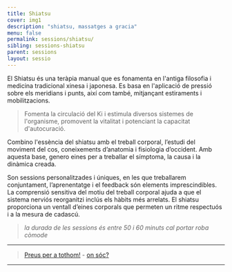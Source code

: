 ```yaml
---
title: Shiatsu
cover: img1
description: "shiatsu, massatges a gracia"
menu: false
permalink: sessions/shiatsu/
sibling: sessions-shiatsu
parent: sessions
layout: sessio
---
```


El Shiatsu és una teràpia manual que es fonamenta en l'antiga filosofia i medicina tradicional xinesa i japonesa. Es basa en l'aplicació de pressió sobre els meridians i punts, així com també, mitjançant estiraments i mobilitzacions.

> Fomenta la circulació del Ki i estimula diversos sistemes de l'organisme, promovent la vitalitat i potenciant la capacitat d'autocuració.

Combino l'essència del shiatsu amb el treball corporal, l’estudi del moviment del cos, coneixements d’anatomia i fisiologia d’occident. Amb aquesta base, genero eines per a treballar el símptoma, la causa i la dinàmica creada.

Son sessions personalitzades i úniques, en les que treballarem conjuntament, l’aprenentatge i el feedback són elements imprescindibles. La comprensió sensitiva del motiu del treball corporal ajuda a que el sistema nerviós reorganitzi inclús els hàbits més arrelats. El shiatsu proporciona un ventall d’eines corporals que permeten un ritme respectuós i a la mesura de cadascú.

> _la durada de les sessions és entre 50 i 60 minuts cal portar roba còmode_

---

> [Preus per a tothom!]({{site.baseurl}}/preus) - [on sóc?]({{site.baseurl}}/contacte)

---
